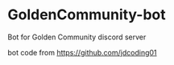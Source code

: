 # GoldenCommunity-bot
Bot for Golden Community discord server 


bot code from https://github.com/jdcoding01
